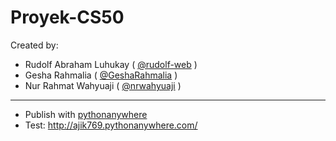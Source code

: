 # Proyek-CS50

Created by:
- Rudolf Abraham Luhukay ( [@rudolf-web](https://github.com/rudolf-web) )
- Gesha Rahmalia ( [@GeshaRahmalia](https://github.com/GeshaRahmalia) )
- Nur Rahmat Wahyuaji ( [@nrwahyuaji](https://github.com/nrwahyuaji) )

---
- Publish with [pythonanywhere](https://www.pythonanywhere.com/)
- Test: http://ajik769.pythonanywhere.com/

